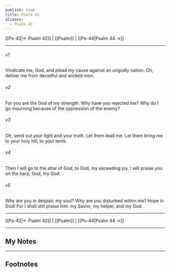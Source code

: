 ```yaml
---
publish: true
title: Psalm 43
aliases:
  - Psalm 43
---
```


[[Ps-42|← Psalm 42]] | [[Psalm]] | [[Ps-44|Psalm 44 →]]
***



###### v1 
Vindicate me, God, and plead my cause against an ungodly nation. Oh, deliver me from deceitful and wicked men. 

###### v2 
For you are the God of my strength. Why have you rejected me? Why do I go mourning because of the oppression of the enemy? 

###### v3 
Oh, send out your light and your truth. Let them lead me. Let them bring me to your holy hill, to your tents. 

###### v4 
Then I will go to the altar of God, to God, my exceeding joy. I will praise you on the harp, God, my God. 

###### v5 
Why are you in despair, my soul? Why are you disturbed within me? Hope in God! For I shall still praise him: my Savior, my helper, and my God.

***
[[Ps-42|← Psalm 42]] | [[Psalm]] | [[Ps-44|Psalm 44 →]]

---
## My Notes

---
## Footnotes